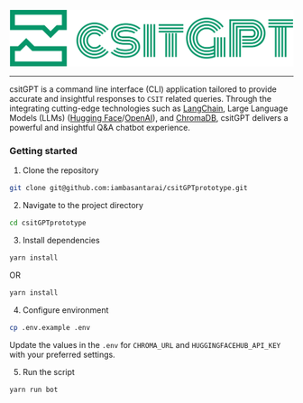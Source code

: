 <p align="center">
    <img alt="csitGPT" src="./assets/csitGPT.png">
</p>

---

csitGPT is a command line interface (CLI) application tailored to provide accurate and insightful responses to `CSIT` related queries.
Through the integrating cutting-edge technologies such as [LangChain](https://www.langchain.com/), Large Language Models (LLMs) ([Hugging Face](https://huggingface.co/)/[OpenAI](https://openai.com/)), and [ChromaDB](https://www.trychroma.com/), csitGPT delivers a powerful and insightful Q&A chatbot experience.

### Getting started

1. Clone the repository

```bash
git clone git@github.com:iambasantarai/csitGPTprototype.git
```

2. Navigate to the project directory

```bash
cd csitGPTprototype
```

3. Install dependencies

```bash
yarn install
```

OR

```bash
yarn install
```

4. Configure environment

```bash
cp .env.example .env
```

Update the values in the `.env` for `CHROMA_URL` and `HUGGINGFACEHUB_API_KEY` with your preferred settings.

5. Run the script

```bash
yarn run bot
```
